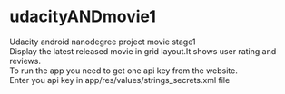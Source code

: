 # udacityANDmovie1
Udacity android nanodegree project movie stage1 <br>
Display the latest released movie in grid layout.It shows user rating and reviews.<br>
To run the app you need to get one api key from the website.<br>
Enter you api key in app/res/values/strings_secrets.xml file
